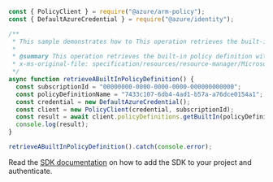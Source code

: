 ```javascript
const { PolicyClient } = require("@azure/arm-policy");
const { DefaultAzureCredential } = require("@azure/identity");

/**
 * This sample demonstrates how to This operation retrieves the built-in policy definition with the given name.
 *
 * @summary This operation retrieves the built-in policy definition with the given name.
 * x-ms-original-file: specification/resources/resource-manager/Microsoft.Authorization/stable/2021-06-01/examples/getBuiltinPolicyDefinition.json
 */
async function retrieveABuiltInPolicyDefinition() {
  const subscriptionId = "00000000-0000-0000-0000-000000000000";
  const policyDefinitionName = "7433c107-6db4-4ad1-b57a-a76dce0154a1";
  const credential = new DefaultAzureCredential();
  const client = new PolicyClient(credential, subscriptionId);
  const result = await client.policyDefinitions.getBuiltIn(policyDefinitionName);
  console.log(result);
}

retrieveABuiltInPolicyDefinition().catch(console.error);
```

Read the [SDK documentation](https://github.com/Azure/azure-sdk-for-js/blob/%40azure%2Farm-policy_5.0.1/sdk/policy/arm-policy/README.md) on how to add the SDK to your project and authenticate.
